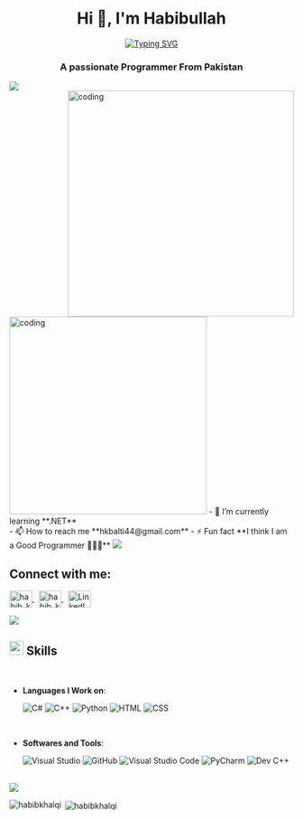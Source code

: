 <h1 align="center">Hi 👋, I'm Habibullah</h1>
<p align="center">
  <a href="https://git.io/typing-svg"><img src="https://readme-typing-svg.demolab.com?font=Fira+Code&pause=1000&center=true&width=435&lines=Welcome+to+my+Profile.+.+.;I+am+a+Programmer;+And+;Data_Anaylst;Active+Learner.+.+.+;Welcome+to+my+Profile.+.+." alt="Typing SVG" /></a>
</p>
<h3 align="center" class="animated">A passionate Programmer From Pakistan</h3>
<img src="https://user-images.githubusercontent.com/73097560/115834477-dbab4500-a447-11eb-908a-139a6edaec5c.gif">
<br>
<img align="right" alt="coding" width="400" src="https://media3.giphy.com/media/qgQUggAC3Pfv687qPC/giphy.gif?cid=ecf05e47dakyo327cb7k0lybcah797gs0kiwjkhk6s55fjv5&ep=v1_gifs_search&rid=giphy.gif&ct=g">
<img align="bottom" alt="coding" width="350" src="">
- 🌱 I’m currently learning **.NET** <br>
- 📫 How to reach me **hkbalti44@gmail.com**
- ⚡ Fun fact **I think I am a Good Programmer 🤷‍♀️😃**

<img src="https://user-images.githubusercontent.com/73097560/115834477-dbab4500-a447-11eb-908a-139a6edaec5c.gif">
<br>
<h2 align="left">Connect with me:</h2>
<p align="left">
<a href="https://twitter.com/habib_khalqi" target="blank">
    <img align="center" src="https://raw.githubusercontent.com/rahuldkjain/github-profile-readme-generator/master/src/images/icons/Social/twitter.svg" alt="habib_khalqi" height="30" width="40" />
</a>
	&nbsp;
<a href="https://instagram.com/habib_khalqi" target="blank">
    <img align="center" src="https://raw.githubusercontent.com/rahuldkjain/github-profile-readme-generator/master/src/images/icons/Social/instagram.svg" alt="habib_khalqi" height="30" width="40" />
</a>
	&nbsp
<a href="https://www.linkedin.com/in/habib-khalqi-7b88982a4/" target="_blank">
    <img align="center" src="https://upload.wikimedia.org/wikipedia/commons/0/01/LinkedIn_Logo.svg" alt="LinkedIn" height="30" width="40" />
</a>
</p>
<img src="https://user-images.githubusercontent.com/73097560/115834477-dbab4500-a447-11eb-908a-139a6edaec5c.gif">
<br>

## <img src="https://media2.giphy.com/media/QssGEmpkyEOhBCb7e1/giphy.gif?cid=ecf05e47a0n3gi1bfqntqmob8g9aid1oyj2wr3ds3mg700bl&rid=giphy.gif" width ="25"><b> Skills</b>
<br>

<p align="center">

- **Languages I Work on**:


    ![C#](https://img.shields.io/badge/C%20Sharp-%239810e0.svg?style=for-the-badge&logo=visualstudio&logoColor=white)
    ![C++](https://img.shields.io/badge/%20C++-0078d7.svg?style=for-the-badge&logo=cplusplus&logoColor=white)
    ![Python](https://img.shields.io/badge/Python-FCC624?style=for-the-badge&logo=python&logoColor=black) 
    ![HTML](https://img.shields.io/badge/HTML-%23e07510.svg?style=for-the-badge&logo=web&logoColor=white)
    ![CSS](https://img.shields.io/badge/CSS-0078d7.svg?style=for-the-badge&logo=css&logoColor=white)
    
	
   
	
<br>

- **Softwares and Tools**:

    ![Visual Studio](https://img.shields.io/badge/Visual%20Studio-%23F05033.svg?style=for-the-badge&logo=visualstudio&logoColor=white)
    ![GitHub](https://img.shields.io/badge/github-%23121011.svg?style=for-the-badge&logo=github&logoColor=white)
    ![Visual Studio Code](https://img.shields.io/badge/Visual%20Studio%20Code-0078d7.svg?style=for-the-badge&logo=visual-studio-code&logoColor=white)
    ![PyCharm](https://img.shields.io/badge/PyCharm-FCC624?style=for-the-badge&logo=pycharm&logoColor=black) 
    ![Dev C++](https://img.shields.io/badge/Dev%20C++-0078d7.svg?style=for-the-badge&logo=cplusplus&logoColor=white)
</p>
<br>
<img src="https://user-images.githubusercontent.com/73097560/115834477-dbab4500-a447-11eb-908a-139a6edaec5c.gif">
<br>
<p><img align="left" src="https://github-readme-stats.vercel.app/api/top-langs?username=habibkhalqi&show_icons=true&locale=en&layout=compact" alt="habibkhalqi" /></p>

<p>&nbsp;<img align="center" src="https://github-readme-stats.vercel.app/api?username=habibkhalqi&show_icons=true&locale=en" alt="habibkhalqi" /></p>

